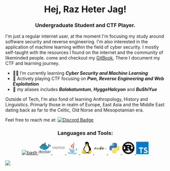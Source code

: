 <h1 align="center">Hej, Raz Heter Jag!</h1>
<h3 align="center">Undergraduate Student and CTF Player.</h3>   
   
   I'm just a regular internet user, at the moment I'm focusing my study around software security and reverse  engineering. I'm also interested in the application of machine learning within the field of cyber security. I mostly self-taught with the resources I found on the internet and the community of likeminded people. come and checkout my [GitBook](https://hyggehalcyon.gitbook.io/page/whoami/about-me), There I document my CTF and learning journey.    
   
* 🧑‍🎓 I’m currently learning ***Cyber Security and Machine Learning***
* 🚩 Actively playing CTF focusing on ***Pwn, Reverse Engineering and Web Exploitation***
* 🦜 my aliases includes ***Balakatumtum***, ***HyggeHalcyon*** and ***BuShiYue***

Outside of Tech, I'm also fond of learning Anthropology, History and Linguistics. Primarly those in realm of Europe, East Asia and the Middle East dating back as far to the Celtic, Old Norse and Mesopotamian era.

Feel free to reach me at: [![Discord Badge](https://img.shields.io/badge/-Halcyon-5663F7?style=flat-roundedrectangle&logo=Discord&logoColor=white)](https://discord.com/#Halcyon#0924)

<h3 align="center">Languages and Tools:</h3>
<p align="center"> <a href="https://www.gnu.org/software/bash/" target="_blank" rel="noreferrer"> <img src="https://www.vectorlogo.zone/logos/gnu_bash/gnu_bash-icon.svg" alt="bash" width="40" height="40"/> </a> <a href="https://www.docker.com/" target="_blank" rel="noreferrer"> <img src="https://raw.githubusercontent.com/devicons/devicon/master/icons/docker/docker-original-wordmark.svg" alt="docker" width="40" height="40"/> </a> <a href="https://expressjs.com" target="_blank" rel="noreferrer"> <img src="https://raw.githubusercontent.com/devicons/devicon/master/icons/express/express-original-wordmark.svg" alt="express" width="40" height="40"/> </a> <a href="https://www.java.com" target="_blank" rel="noreferrer"> <img src="https://raw.githubusercontent.com/devicons/devicon/master/icons/java/java-original.svg" alt="java" width="40" height="40"/> </a> <a href="https://www.linux.org/" target="_blank" rel="noreferrer"> <img src="https://raw.githubusercontent.com/devicons/devicon/master/icons/linux/linux-original.svg" alt="linux" width="40" height="40"/> </a> <a href="https://nodejs.org" target="_blank" rel="noreferrer"> <img src="https://raw.githubusercontent.com/devicons/devicon/master/icons/nodejs/nodejs-original-wordmark.svg" alt="nodejs" width="40" height="40"/> </a> <a href="https://www.python.org" target="_blank" rel="noreferrer"> <img src="https://raw.githubusercontent.com/devicons/devicon/master/icons/python/python-original.svg" alt="python" width="40" height="40"/> </a> <a href="https://www.rust-lang.org" target="_blank" rel="noreferrer"> <img src="https://raw.githubusercontent.com/devicons/devicon/master/icons/rust/rust-plain.svg" alt="rust" width="40" height="40"/> </a> <a href="https://www.typescriptlang.org/" target="_blank" rel="noreferrer"> <img src="https://raw.githubusercontent.com/devicons/devicon/master/icons/typescript/typescript-original.svg" alt="typescript" width="40" height="40"/> </a> </p

<a>
  <img align="center" src="https://github-readme-stats-sigma-five.vercel.app/api/top-langs/?username=hyggehalcyon&theme=tokyonight&hide_border=false&include_all_commits=false&count_private=false&layout=compact" />
</a>
